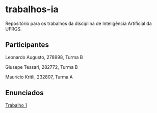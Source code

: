 # trabalhos-ia
Repositório para os trabalhos da disciplina de Inteligência Artificial da UFRGS.

## Participantes
Leonardo Augusto, 278998, Turma B

Giusepe Tessari, 282772, Turma B

Maurício Kritli, 232807, Turma A

## Enunciados
[Trabalho 1](https://github.com/Ghilga/trabalhos-ia/blob/main/Enunciado%20-%20T1.pdf)
